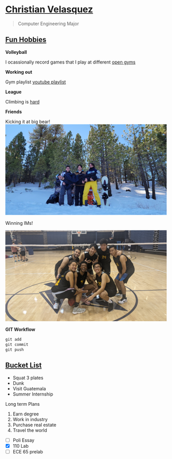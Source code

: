 # [Christian Velasquez](#christian-velasquez)
> Computer Engineering Major

## [Fun Hobbies](#fun-hobbies)
**Volleyball**

I ocassionally record games that I play at different [open gyms](https://www.youtube.com/channel/UCz_v6tNkXfnklln32-2l9oQ)

**Working out**

Gym playlist [youtube playlist](https://music.youtube.com/playlist?list=PLeW6jJrW8e2dlsIJ8YlNSRmJPPV5G4MND&feature=share)

**League**

Climbing is [hard](https://na.op.gg/summoners/na/amnesiacsloth)

**Friends**

Kicking it at big bear!
![image](assets/snowboard.jpg)

Winning IMs!

![image](assets/vb.jpg)

**GIT Workflow**
```
git add 
git commit
git push
```

## [Bucket List](#bucket-list)
- Squat 3 plates
- Dunk
- Visit Guatemala
- Summer Internship


Long term Plans
1. Earn degree
2. Work in industry
3. Purchase real estate
4. Travel the world

- [ ] Poli Essay
- [x] 110 Lab
- [ ] ECE 65 prelab 
